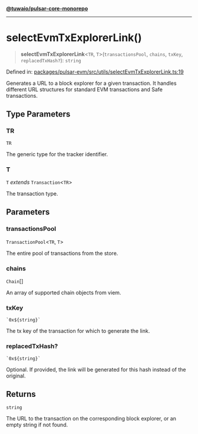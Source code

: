 [**@tuwaio/pulsar-core-monorepo**](../../../README.md)

***

# selectEvmTxExplorerLink()

> **selectEvmTxExplorerLink**\<`TR`, `T`\>(`transactionsPool`, `chains`, `txKey`, `replacedTxHash?`): `string`

Defined in: [packages/pulsar-evm/src/utils/selectEvmTxExplorerLink.ts:19](https://github.com/TuwaIO/pulsar-core/blob/3276bf16709f6ec29953e98e8eed75f9c97b41d2/packages/pulsar-evm/src/utils/selectEvmTxExplorerLink.ts#L19)

Generates a URL to a block explorer for a given transaction.
It handles different URL structures for standard EVM transactions and Safe transactions.

## Type Parameters

### TR

`TR`

The generic type for the tracker identifier.

### T

`T` *extends* `Transaction`\<`TR`\>

The transaction type.

## Parameters

### transactionsPool

`TransactionPool`\<`TR`, `T`\>

The entire pool of transactions from the store.

### chains

`Chain`[]

An array of supported chain objects from viem.

### txKey

`` `0x${string}` ``

The tx key of the transaction for which to generate the link.

### replacedTxHash?

`` `0x${string}` ``

Optional. If provided, the link will be generated for this hash instead of the original.

## Returns

`string`

The URL to the transaction on the corresponding block explorer, or an empty string if not found.
